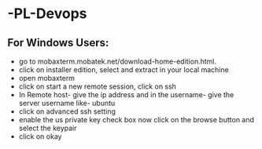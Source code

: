 # -PL-Devops



For Windows Users:
----------------------
-  go to mobaxterm.mobatek.net/download-home-edition.html.
-  click on installer edition, select and extract in your local machine
-  open mobaxterm
-  click on start a new remote session, click on ssh
-  In Remote host- give the ip address and in the username- give the server username like- ubuntu
-  click on advanced ssh setting
-  enable the us private key check box now click on the browse button and select the keypair 
-  click on okay


